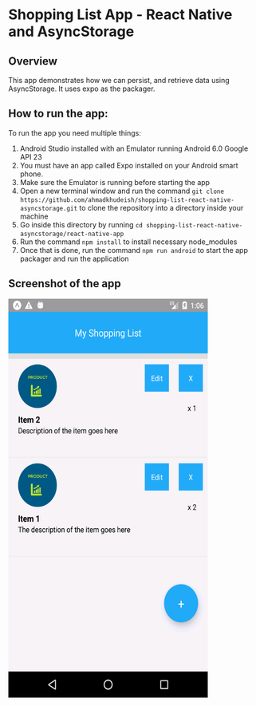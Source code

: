 # Shopping List App - React Native and AsyncStorage

## Overview

This app demonstrates how we can persist, and retrieve data using AsyncStorage.
It uses expo as the packager.

## How to run the app:

To run the app you need multiple things:

1.  Android Studio installed with an Emulator running Android 6.0 Google API 23
2.  You must have an app called Expo installed on your Android smart phone.
3.  Make sure the Emulator is running before starting the app
4.  Open a new terminal window and run the command `git clone https://github.com/ahmadkhudeish/shopping-list-react-native-asyncstorage.git` to clone the repository into a directory inside your machine
5.  Go inside this directory by running `cd shopping-list-react-native-asyncstorage/react-native-app`
6.  Run the command `npm install` to install necessary node_modules
7.  Once that is done, run the command `npm run android` to start the app packager and run the application

## Screenshot of the app

<img src="https://github.com/ahmadkhudeish/shopping-list-react-native-asyncstorage/blob/master/Screenshot_1528203965.png" width="400" height="800" title="Shopping List">
